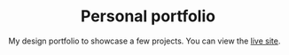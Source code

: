 <h1 align="center">Personal portfolio</h1>
My design portfolio to showcase a few projects. You can view the
<a href="">live site</a>.
